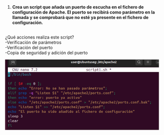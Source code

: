 1. **Crea un script que añada un puerto de escucha en el fichero de configuración de Apache. El puerto se recibirá como parámetro en la llamada y se comprobará que no esté ya presente en el fichero de configuración.**
<br>
¿Qué acciones realiza este script?
<br>
-Verificación de parámetros<br>
-Verificación del puerto<br>
-Copia de seguridad y adición del puerto<br>

![Texto alternativo](images/Screenshot_1.png)

